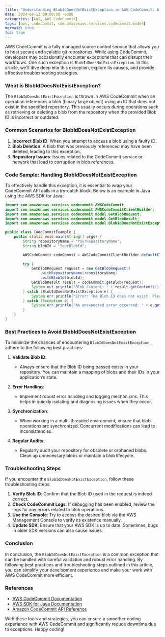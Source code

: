 ```yaml
---
title: "Understanding BlobIdDoesNotExistException in AWS CodeCommit: A Comprehensive Guide"
date: 2024-08-12 09:00:00 -0000
categories: [AWS, AWS CodeCommit]
tags: [aws, codecommit, com.amazonaws.services.codecommit.model]
mermaid: true
toc: true
---
```



AWS CodeCommit is a fully managed source control service that allows you to host secure and scalable git repositories. While using CodeCommit, developers may occasionally encounter exceptions that can disrupt their workflows. One such exception is `BlobIdDoesNotExistException`. In this article, we'll dive deep into this exception, explore its causes, and provide effective troubleshooting strategies. 

### What is BlobIdDoesNotExistException?

The `BlobIdDoesNotExistException` is thrown in AWS CodeCommit when an operation references a blob (binary large object) using an ID that does not exist in the specified repository. This usually occurs during operations such as retrieving or deleting a blob from the repository when the provided Blob ID is incorrect or outdated.

### Common Scenarios for BlobIdDoesNotExistException

1. **Incorrect Blob ID**: When you attempt to access a blob using a faulty ID.
2. **Blob Deletion**: A blob that was previously referenced may have been deleted, leading to this exception.
3. **Repository Issues**: Issues related to the CodeCommit service or network that lead to corruption in blob references.

### Code Sample: Handling BlobIdDoesNotExistException

To effectively handle this exception, it is essential to wrap your CodeCommit API calls in a try-catch block. Below is an example in Java using the AWS SDK for Java:

```java
import com.amazonaws.services.codecommit.AWSCodeCommit;
import com.amazonaws.services.codecommit.AWSCodeCommitClientBuilder;
import com.amazonaws.services.codecommit.model.GetBlobRequest;
import com.amazonaws.services.codecommit.model.GetBlobResult;
import com.amazonaws.services.codecommit.model.BlobIdDoesNotExistException;

public class CodeCommitExample {
    public static void main(String[] args) {
        String repositoryName = "YourRepositoryName";
        String blobId = "YourBlobId";

        AWSCodeCommit codeCommit = AWSCodeCommitClientBuilder.defaultClient();
        
        try {
            GetBlobRequest request = new GetBlobRequest()
                .withRepositoryName(repositoryName)
                .withBlobId(blobId);
            GetBlobResult result = codeCommit.getBlob(request);
            System.out.println("Blob Content: " + result.getContent());
        } catch (BlobIdDoesNotExistException e) {
            System.err.println("Error: The Blob ID does not exist. Please check the ID and try again.");
        } catch (Exception e) {
            System.err.println("An unexpected error occurred: " + e.getMessage());
        }
    }
}
```

### Best Practices to Avoid BlobIdDoesNotExistException

To minimize the chances of encountering `BlobIdDoesNotExistException`, adhere to the following best practices:

1. **Validate Blob ID**:
   - Always ensure that the Blob ID being passed exists in your repository. You can maintain a mapping of blobs and their IDs in your application’s state.

2. **Error Handling**:
   - Implement robust error handling and logging mechanisms. This helps in quickly isolating and diagnosing issues when they occur.

3. **Synchronization**:
   - When working in a multi-threaded environment, ensure that blob operations are synchronized. Concurrent modifications can lead to inconsistencies.

4. **Regular Audits**:
   - Regularly audit your repository for obsolete or orphaned blobs. Clean up unnecessary blobs or maintain a blob lifecycle.

### Troubleshooting Steps

If you encounter the `BlobIdDoesNotExistException`, follow these troubleshooting steps:

1. **Verify Blob ID**: Confirm that the Blob ID used in the request is indeed correct.
2. **Check CodeCommit Logs**: If debugging has been enabled, review the logs for any errors related to blob operations.
3. **Use the Console**: Try to access the desired blob via the AWS Management Console to verify its existence manually.
4. **Update SDK**: Ensure that your AWS SDK is up to date. Sometimes, bugs in older SDK versions can also cause issues.

### Conclusion

In conclusion, the `BlobIdDoesNotExistException` is a common exception that can be handled with careful validation and robust error handling. By following best practices and troubleshooting steps outlined in this article, you can simplify your development experience and make your work with AWS CodeCommit more efficient.

### References

- [AWS CodeCommit Documentation](https://docs.aws.amazon.com/codecommit/latest/userguide/welcome.html)
- [AWS SDK for Java Documentation](https://docs.aws.amazon.com/sdk-for-java/latest/developer-guide/home.html)
- [Amazon CodeCommit API Reference](https://docs.aws.amazon.com/codecommit/latest/APIReference/Welcome.html)

With these tools and strategies, you can ensure a smoother coding experience with AWS CodeCommit and significantly reduce downtime due to exceptions. Happy coding!